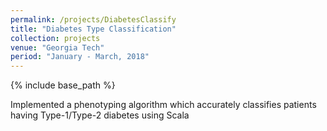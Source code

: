 ```yaml
---
permalink: /projects/DiabetesClassify
title: "Diabetes Type Classification"
collection: projects
venue: "Georgia Tech"
period: "January - March, 2018"
---
```


{% include base_path %}

Implemented a phenotyping algorithm which accurately classifies patients having Type-1/Type-2 diabetes using Scala
